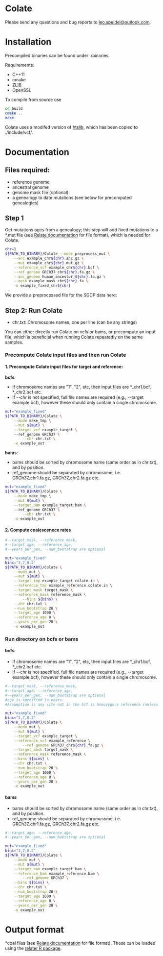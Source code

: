 # Colate

Please send any questions and bug reports to leo.speidel@outlook.com.


# Installation

Precompiled binaries can be found under ./binaries.

Requirements:

- C++11
- cmake
- ZLIB
- OpenSSL

To compile from source use
```` bash
cd build
cmake ..
make
````

Colate uses a modifed version of [htslib](https://github.com/samtools/htslib), which has been copied to ./include/vcf/.

# Documentation

## Files required:
- reference genome
- ancestral genome
- genome mask file (optional)
- a genealogy to date mutations (see below for precomputed genealogies)

## Step 1

Get mutations ages from a genealogy; this step will add fixed mutations to a *.mut file (see [Relate documentation](https://myersgroup.github.io/relate/getting_started.html#Output) for file format), which is needed for Colate.
```` bash
chr=1
${PATH_TO_BINARY}/Colate --mode preprocess_mut \
	--anc example_chr${chr}.anc.gz \
	--mut example_chr${chr}.mut.gz \
	--reference_vcf example_chr${chr}.bcf \
	--ref_genome GRCh37_chr${chr}.fa.gz \
	--anc_genome human_ancestor_${chr}.fa.gz \
	--mask example_mask_chr${chr}.fa \
	-o example_fixed_chr${chr}
````

We provide a preprocessed file for the SGDP data here:

## Step 2: Run Colate

- chr.txt: Chromosome names, one per line (can be any strings)

You can either directly run Colate on vcfs or bams, or precompute an input file, which is beneficial when running Colate repeatedly on the same samples.

### Precompute Colate input files and then run Colate
#### 1. Precompute Colate input files for target and reference: 

**bcfs**:
- If chromosome names are "1", "2", etc, then input files are *\_chr1.bcf, *\_chr2.bcf etc.
- If --chr is not specified, full file names are required (e.g., --target example.bcf), however these should only contain a single chromosome.

```` bash
mut="example_fixed"
${PATH_TO_BINARY}/Colate \
	--mode make_tmp \
	--mut ${mut} \
	--target_vcf example_target \ 
	--ref_genome GRCh37 \
        --chr chr.txt \
	-o example_out
````

**bams**:
- bams should be sorted by chromosome name (same order as in chr.txt), and by position.
- ref_genome should be separated by chromosome, i.e. GRCh37\_chr1.fa.gz, GRCh37\_chr2.fa.gz etc.

```` bash
mut="example_fixed"
${PATH_TO_BINARY}/Colate \
	--mode make_tmp \
	--mut ${mut} \
	--target_bam example_target.bam \ 
	--ref_genome GRCh37 \
        --chr chr.txt \
	-o example_out
````

#### 2. Compute coalescenece rates

```` bash
#--target_mask, --reference_mask, 
#--target_age, --reference_age, 
#--years_per_gen, --num_bootstrap are optional

mut="example_fixed"
bins="3,7,0.2"
${PATH_TO_BINARY}/Colate \
	--mode mut \
	--mut ${mut} \
	--target_tmp example_target.colate.in \
	--reference_tmp example_reference.colate.in \
	--target_mask target_mask \
	--reference_mask reference_mask \
        --bins ${bins} \
	--chr chr.txt \
	--num_bootstrap 20 \
	--target_age 1000 \
	--reference_age 0 \
	--years_per_gen 28 \
	-o example_out
````

### Run directory on bcfs or bams 

#### bcfs

- If chromosome names are "1", "2", etc, then input files are *\_chr1.bcf, *\_chr2.bcf etc.
- If --chr is not specified, full file names are required (e.g., --target example.bcf), however these should only contain a single chromosome.

```` bash
#--target_mask, --reference_mask, 
#--target_age, --reference_age, 
#--years_per_gen, --num_bootstrap are optional
#age is specified in years.
#Assumption is any site not in the bcf is homozygous reference (unless masked out by a mask file).

mut="example_fixed"
bins="3,7,0.2"
${PATH_TO_BINARY}/Colate \
	--mode mut \
	--mut ${mut} \
	--target_vcf example_target \
	--reference_vcf example_reference \
        --ref_genome GRCh37_chr${chr}.fa.gz \
	--target_mask target_mask \
	--reference_mask reference_mask \
	--bins ${bins} \
	--chr chr.txt \
	--num_bootstrap 20 \
	--target_age 1000 \
	--reference_age 0 \
	--years_per_gen 28 \
	-o example_out
````

#### bams

- bams should be sorted by chromosome name (same order as in chr.txt), and by position.
- ref_genome should be separated by chromosome, i.e. GRCh37\_chr1.fa.gz, GRCh37\_chr2.fa.gz etc.

```` bash
#--target_age, --reference_age, 
#--years_per_gen, --num_bootstrap are optional

mut="example_fixed"
bins="3,7,0.2"
${PATH_TO_BINARY}/Colate \
	--mode mut \
	--mut ${mut} \
	--target_bam example_target.bam \
	--reference_bam example_reference.bam \
        --ref_genome GRCh37 \
	--bins ${bins} \
	--chr chr.txt \
	--num_bootstrap 20 \
	--target_age 1000 \
	--reference_age 0 \
	--years_per_gen 28 \
	-o example_out
````


# Output format

*coal files (see [Relate documentation](https://myersgroup.github.io/relate/modules.html#PopulationSizeScript_FileFormats) for file format).
These can be loaded using the [relater R package](https://github.com/leospeidel/relater).
